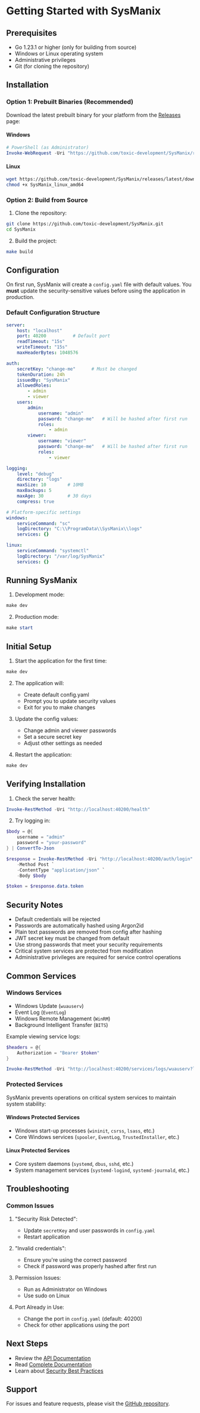 # Getting Started with SysManix

## Prerequisites

- Go 1.23.1 or higher (only for building from source)
- Windows or Linux operating system
- Administrative privileges
- Git (for cloning the repository)

## Installation

### Option 1: Prebuilt Binaries (Recommended)

Download the latest prebuilt binary for your platform from the [Releases](https://github.com/toxic-development/SysManix/releases) page:

#### Windows
```powershell
# PowerShell (as Administrator)
Invoke-WebRequest -Uri "https://github.com/toxic-development/SysManix/releases/latest/download/SysManix_windows_amd64.exe" -OutFile "SysManix.exe"
```

#### Linux
```bash
wget https://github.com/toxic-development/SysManix/releases/latest/download/SysManix_linux_amd64
chmod +x SysManix_linux_amd64
```

### Option 2: Build from Source

1. Clone the repository:
```bash
git clone https://github.com/toxic-development/SysManix.git
cd SysManix
```

2. Build the project:
```bash
make build
```

## Configuration

On first run, SysManix will create a `config.yaml` file with default values. You **must** update the security-sensitive values before using the application in production.

### Default Configuration Structure

```yaml
server:
    host: "localhost"
    port: 40200          # Default port
    readTimeout: "15s"
    writeTimeout: "15s"
    maxHeaderBytes: 1048576

auth:
    secretKey: "change-me"      # Must be changed
    tokenDuration: 24h
    issuedBy: "SysManix"
    allowedRoles:
        - admin
        - viewer
    users:
        admin:
            username: "admin"
            password: "change-me"   # Will be hashed after first run
            roles:
                - admin
        viewer:
            username: "viewer"
            password: "change-me"   # Will be hashed after first run
            roles:
                - viewer

logging:
    level: "debug"
    directory: "logs"
    maxSize: 10        # 10MB
    maxBackups: 5
    maxAge: 30         # 30 days
    compress: true

# Platform-specific settings
windows:
    serviceCommand: "sc"
    logDirectory: "C:\\ProgramData\\SysManix\\logs"
    services: {}

linux:
    serviceCommand: "systemctl"
    logDirectory: "/var/log/SysManix"
    services: {}
```

## Running SysManix

1. Development mode:
```powershell
make dev
```

2. Production mode:
```powershell
make start
```

## Initial Setup

1. Start the application for the first time:
```powershell
make dev
```

2. The application will:
   - Create default config.yaml
   - Prompt you to update security values
   - Exit for you to make changes

3. Update the config values:
   - Change admin and viewer passwords
   - Set a secure secret key
   - Adjust other settings as needed

4. Restart the application:
```powershell
make dev
```

## Verifying Installation

1. Check the server health:
```powershell
Invoke-RestMethod -Uri "http://localhost:40200/health"
```

2. Try logging in:
```powershell
$body = @{
    username = "admin"
    password = "your-password"
} | ConvertTo-Json

$response = Invoke-RestMethod -Uri "http://localhost:40200/auth/login" `
    -Method Post `
    -ContentType "application/json" `
    -Body $body

$token = $response.data.token
```

## Security Notes

- Default credentials will be rejected
- Passwords are automatically hashed using Argon2id
- Plain text passwords are removed from config after hashing
- JWT secret key must be changed from default
- Use strong passwords that meet your security requirements
- Critical system services are protected from modification
- Administrative privileges are required for service control operations

## Common Services

### Windows Services
- Windows Update (`wuauserv`)
- Event Log (`EventLog`)
- Windows Remote Management (`WinRM`)
- Background Intelligent Transfer (`BITS`)

Example viewing service logs:
```powershell
$headers = @{
    Authorization = "Bearer $token"
}

Invoke-RestMethod -Uri "http://localhost:40200/services/logs/wuauserv?lines=50" -Headers $headers
```

### Protected Services

SysManix prevents operations on critical system services to maintain system stability:

#### Windows Protected Services
- Windows start-up processes (`wininit`, `csrss`, `lsass`, etc.)
- Core Windows services (`spooler`, `EventLog`, `TrustedInstaller`, etc.)

#### Linux Protected Services
- Core system daemons (`systemd`, `dbus`, `sshd`, etc.)
- System management services (`systemd-logind`, `systemd-journald`, etc.)

## Troubleshooting

### Common Issues

1. "Security Risk Detected":
   - Update `secretKey` and user passwords in `config.yaml`
   - Restart application

2. "Invalid credentials":
   - Ensure you're using the correct password
   - Check if password was properly hashed after first run

3. Permission Issues:
   - Run as Administrator on Windows
   - Use sudo on Linux

4. Port Already in Use:
   - Change the port in `config.yaml` (default: 40200)
   - Check for other applications using the port

## Next Steps

- Review the [API Documentation](API_REFERENCE.md)
- Read [Complete Documentation](DOCUMENTATION.md)
- Learn about [Security Best Practices](../SECURITY.md)

## Support

For issues and feature requests, please visit the [GitHub repository](https://github.com/toxic-development/SysManix).